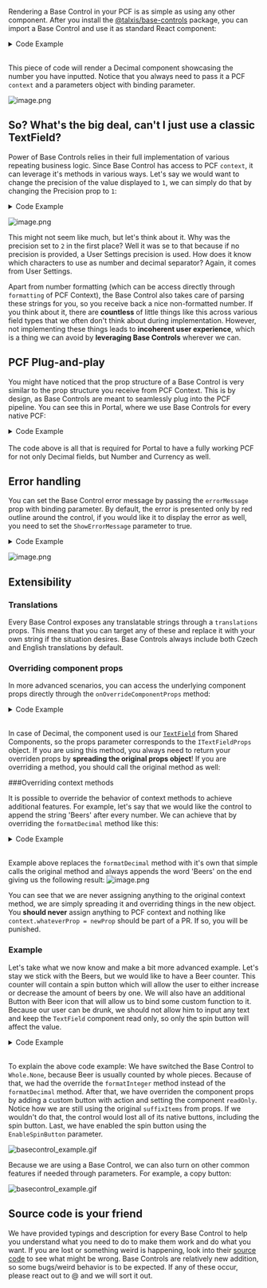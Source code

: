 Rendering a Base Control in your PCF is as simple as using any other component. After you install the [@talxis/base-controls](https://www.npmjs.com/package/@talxis/base-controls?activeTab=versions) package, you can import a Base Control and use it as standard React component:

<details>
<summary>Code Example</summary>


```typescript

const [value, setValue] = React.useState<number | null>(3000);

return <Decimal 
    context={context}
    onNotifyOutputChanged={(outputs) => setValue(outputs.value ?? null)}
    parameters={{
        value: {
            raw: value,
            type: 'Decimal'
        }
    }} />

```
</details>
<br />

This piece of code will render a Decimal component showcasing the number you have inputted. Notice that you always need to pass it a PCF `context` and a parameters object with binding parameter. 


![image.png](/.attachments/image-a4b04e82-7b61-4c4f-a745-0b098312ba8e.png)

## So? What's the big deal, can't I just use a classic TextField?

Power of Base Controls relies in their full implementation of various repeating business logic. Since Base Control has access to PCF `context`, it can leverage it's methods in various ways. Let's say we would want to change the precision of the value displayed to `1`, we can simply do that by changing the Precision prop to `1`:

<details>
<summary>Code Example</summary>

```typescript
 return <Decimal 
    context={context}
    onNotifyOutputChanged={(outputs) => setValue(outputs.value ?? null)}
    parameters={{
        value: {
            raw: value,
            type: 'Decimal',
            attributes: {
                Precision: 1
            }
        }
    }} />

```
</details>

![image.png](/.attachments/image-c07ab171-5802-4689-b22a-aea7bdda6320.png)

This might not seem like much, but let's think about it. Why was the precision set to `2` in the first place? Well it was se to that because if no precision is provided, a User Settings precision is used. How does it know which characters to use as number and decimal separator? Again, it comes from User Settings. 

Apart from number formatting (which can be access directly through `formatting` of PCF Context), the Base Control also takes care of parsing these strings for you, so you receive back a nice non-formatted number. If you think about it, there are **countless** of little things like this across various field types that we often don't think about during implementation. However, not implementing these things leads to **incoherent user experience**, which is a thing we can avoid by **leveraging Base Controls** wherever we can.

## PCF Plug-and-play

You might have noticed that the prop structure of a Base Control is very similar to the prop structure you receive from PCF Context. This is by design, as Base Controls are meant to seamlessly plug into the PCF pipeline. You can see this in Portal, where we use Base Controls for every native PCF:

<details>
<summary>Code Example</summary>

```typescript
 export class Decimal implements ComponentFramework.StandardControl<IInputs, IOutputs> {
    private _notifyOutputChanged: () => void;
    private _container: HTMLDivElement;
    private _outputs: IOutputs = {};

    constructor() { }

    public init(context: ComponentFramework.Context<IInputs>, notifyOutputChanged: () => void, state: ComponentFramework.Dictionary, container: HTMLDivElement) {
        this._notifyOutputChanged = notifyOutputChanged;
        this._container = container;
    }
    public updateView(context: ComponentFramework.Context<IInputs>): void {
        ReactDOM.render(React.createElement(DecimalComponent, {
            context: context,
            parameters: {
                value: context.parameters.value,
                EnableDeleteButton: {
                    raw: context.parameters.enableDeleteButton?.raw === 'true'
                },
                EnableCopyButton: {
                    raw: context.parameters.enableCopyButton?.raw === 'true'
                },
                ForceDisable: {
                    raw: context.parameters.ForceDisable?.raw === 'true'
                },
                EnableSpinButton: {
                    raw: context.parameters.EnableSpinButton?.raw === 'true'
                }

            },
            onNotifyOutputChanged: (outputs) => {
                this._outputs = outputs;
                this._notifyOutputChanged();
            }
        } as IDecimal), this._container);
    }

    public getOutputs(): IOutputs {
        return this._outputs;
    }

    public destroy(): void {
        ReactDOM.unmountComponentAtNode(this._container);
    }
}

```
</details>

<br />
The code above is all that is required for Portal to have a fully working PCF for not only Decimal fields, but Number and Currency as well.

## Error handling

You can set the Base Control error message by passing the `errorMessage` prop with binding parameter. By default, the error is presented only by red outline around the control, if you would like it to display the error as well, you need to set the `ShowErrorMessage` parameter to true.

<details>
<summary>Code Example</summary>

```typescript
return <Decimal
    context={context}
    onNotifyOutputChanged={(outputs) => {setValue(outputs.value ?? null)}}
    parameters={{
        value: {
            raw: value,
            type: 'Decimal',
            errorMessage: 'Error Message'
        },
        ShowErrorMessage: {
            raw: true
        }
    }} />
```
</details>

![image.png](/.attachments/image-75b5ec0a-61f6-41e1-a82b-831c66d64daf.png)
## Extensibility

### Translations
Every Base Control exposes any translatable strings through a `translations` props. This means that you can target any of these and replace it with your own string if the situation desires. Base Controls always include both Czech and English translations by default.

### Overriding component props

In more advanced scenarios, you can access the underlying component props directly through the `onOverrideComponentProps` method:

<details>
<summary>Code Example</summary>

```typescript
onOverrideComponentProps={(props) => {
    return {
        ...props,
        label: 'Custom Label',
        onClick: (e) => {
            props.onClick?.(e);
            alert('My Custom onClick logic');
        }
    }
}}
```
</details>

<br />

In case of Decimal, the component used is our [`TextField`](https://talxis.github.io/docs-int0015-sharedcomponents/) from Shared Components, so the props parameter corresponds to the `ITextFieldProps` object. If you are using this method, you always need to return your overriden props by **spreading the original props object**! If you are overriding a method, you should call the original method as well:

###Overriding context methods

It is possible to override the behavior of context methods to achieve additional features. For example, let's say that we would like the control to append the string 'Beers' after every number. We can achieve that by overriding the `formatDecimal` method like this:

<details>
<summary>Code Example</summary>

```typescript
context={{
    ...context, 
    formatting: {
        ...context.formatting,
        formatDecimal: (value, precision) => {
            return `${context.formatting.formatDecimal(value, precision)} Beers`;
        }
    }
}}

```
</details>
<br />

Example above replaces the `formatDecimal` method with it's own that simple calls the original method and always appends the word 'Beers' on the end giving us the following result:
![image.png](/.attachments/image-cdbd9f4a-4828-4fae-812d-2edaa4202e90.png)

You can see that we are never assigning anything to the original context method, we are simply spreading it and overriding things in the new object. You **should never** assign anything to PCF context and nothing like `context.whateverProp = newProp` should be part of a PR. If so, you will be punished.

### Example

Let's take what we now know and make a bit more advanced example. Let's stay we stick with the Beers, but we would like to have a Beer counter. This counter will contain a spin button which will allow the user to either increase or decrease the amount of beers by one. We will also have an additional Button with Beer icon that will allow us to bind some custom function to it. Because our user can be drunk, we should not allow him to input any text and keep the `TextField` component read only, so only the spin button will affect the value.

<details>
<summary>Code Example</summary>

```typescript
 return <Decimal
    context={{
        ...context, 
        formatting: {
            ...context.formatting,
            formatInteger: (value) => {
                return `${context.formatting.formatInteger(value)} Beers`;
            }
        }
    }}
    onNotifyOutputChanged={(outputs) => {setValue(outputs.value ?? null)}}
    onOverrideComponentProps={(props) => {
        return {
            ...props,
            label: 'Beer Spinner',
            readOnly: true,
            suffixItems: [{
                key: 'beer',
                onClick: () => {
                    console.log('Beer Action!')
                },
                iconProps: {
                    iconName: 'BeerMug'
                }
            }, ...props.suffixItems ?? []]
        }
    }}
    parameters={{
        value: {
            raw: value,
            type: 'Whole.None'
        },
        EnableSpinButton: {
            raw: true,
        }
    }} />
```

</details>
<br />

To explain the above code example: We have switched the Base Control to `Whole.None`, because Beer is usually counted by whole pieces. Because of that, we had the override the `formatInteger` method instead of the `formatDecimal` method. After that, we have overriden the component props by adding a custom button with action and setting the component `readOnly`. Notice how we are still using the original `suffixItems` from props. If we wouldn't do that, the control would lost all of its native buttons, including the spin button. Last, we have enabled the spin button using the `EnableSpinButton` parameter. 

![basecontrol_example.gif](/.attachments/basecontrol_example-ce9577b5-ac1e-4a94-8784-a0443330a5b6.gif)

Because we are using a Base Control, we can also turn on other common features if needed through parameters. For example, a copy button:

![basecontrol_example.gif](/.attachments/basecontrol_example-5665f232-4afe-42f4-8724-f68eca8e10d0.gif)

## Source code is your friend

We have provided typings and description for every Base Control to help you understand what you need to do to make them work and do what you want. If you are lost or something weird is happening, look into their [source code](https://dev.azure.com/thenetworg/INT0015/_git/INT0015-BaseControls) to see what might be wrong. Base Controls are relatively new addition, so some bugs/weird behavior is to be expected. If any of these occur, please react out to @<Dominik Brych> and we will sort it out.